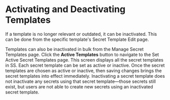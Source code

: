 [title]: # (Activating and Deactivating Templates)
[tags]: # (XXX)
[priority]: # (20)

# Activating and Deactivating Templates

If a template is no longer relevant or outdated, it can be inactivated. This can be done from the specific template's Secret Template Edit page.

Templates can also be inactivated in bulk from the Manage Secret Templates page. Click the **Active Templates** button to navigate to the Set Active Secret Templates page. This screen displays all the secret templates in SS. Each secret template can be set as active or inactive. Once the secret templates are chosen as active or inactive, then saving changes brings the secret templates into effect immediately. Inactivating a secret template does not inactivate any secrets using that secret template—those secrets still exist, but users are not able to create new secrets using an inactivated secret template.
